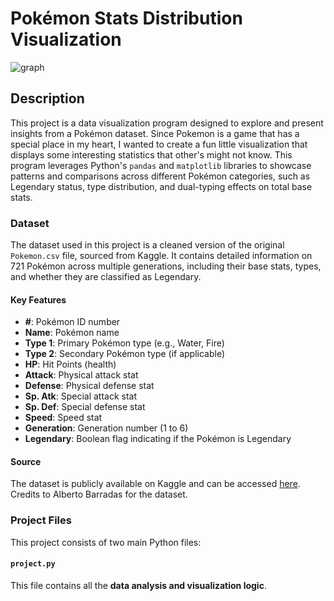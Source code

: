 # Pokémon Stats Distribution Visualization

![graph](https://github.com/user-attachments/assets/a96bee84-44b1-454f-ab8f-7fe8aaa7808b)

## Description

This project is a data visualization program designed to explore and present insights from a Pokémon dataset. Since Pokemon is a game that has a special place in my heart, I wanted to create a fun little visualization that displays some interesting statistics that other's might not know. This program leverages Python's `pandas` and `matplotlib` libraries to showcase patterns and comparisons across different Pokémon categories, such as Legendary status, type distribution, and dual-typing effects on total base stats.

<!--add video demo here, fill out the form -->

### Dataset

The dataset used in this project is a cleaned version of the original `Pokemon.csv` file, sourced from Kaggle. It contains detailed information on 721 Pokémon across multiple generations, including their base stats, types, and whether they are classified as Legendary.

#### Key Features

- **#**: Pokémon ID number
- **Name**: Pokémon name
- **Type 1**: Primary Pokémon type (e.g., Water, Fire)
- **Type 2**: Secondary Pokémon type (if applicable)
- **HP**: Hit Points (health)
- **Attack**: Physical attack stat
- **Defense**: Physical defense stat
- **Sp. Atk**: Special attack stat
- **Sp. Def**: Special defense stat
- **Speed**: Speed stat
- **Generation**: Generation number (1 to 6)
- **Legendary**: Boolean flag indicating if the Pokémon is Legendary

#### Source

The dataset is publicly available on Kaggle and can be accessed [here](https://www.kaggle.com/datasets/abcsds/pokemon?resource=download).
Credits to Alberto Barradas for the dataset.

### Project Files

This project consists of two main Python files:

#### `project.py`

This file contains all the **data analysis and visualization logic**.
